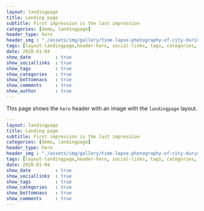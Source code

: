 ```yaml
---
layout: landingpage
title: Landing page
subtitle: First impression is the last impression
categories: [demo, landingpage]
header_type: hero
header_img : "./assets/img/gallery/time-lapse-photography-of-city-during-night-time-4279199.jpg"
tags: [layout-landingpage,header-hero, social-links, tags, categories, bottom-navs, date, comments, image, author]
date: 2020-01-04
show_date         : true
show_sociallinks  : true
show_tags         : true
show_categories   : true
show_bottomnavs   : true
show_comments     : true
show_author       : true
---
```


This page shows the `hero` header with an image with the `landingpage` layout.



```yaml
---
layout: landingpage
title: Landing page
subtitle: First impression is the last impression
categories: [demo, landingpage]
header_type: hero
header_img : "./assets/img/gallery/time-lapse-photography-of-city-during-night-time-4279199.jpg"
tags: [layout-landingpage,header-hero, social-links, tags, categories, bottom-navs, date, comments, image]
date: 2020-01-04
show_date         : true
show_sociallinks  : true
show_tags         : true
show_categories   : true
show_bottomnavs   : true
show_comments     : true
---
```
